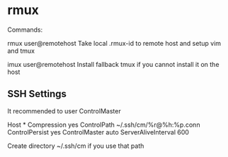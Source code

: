 rmux
====

Commands:

rmux user@remotehost
	Take local .rmux-id to remote host and setup vim and tmux

imux user@remotehost
	Install fallback tmux if you cannot install it on the host


SSH Settings
------------

It recommended to user ControlMaster

Host *
	Compression yes
	ControlPath ~/.ssh/cm/%r@%h:%p.conn
	ControlPersist yes
	ControlMaster auto
	ServerAliveInterval 600

Create directory ~/.ssh/cm if you use that path

